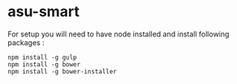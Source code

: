 asu-smart
=========
For setup you will need to have node installed and install following packages :
```
npm install -g gulp
npm install -g bower
npm install -g bower-installer
```
